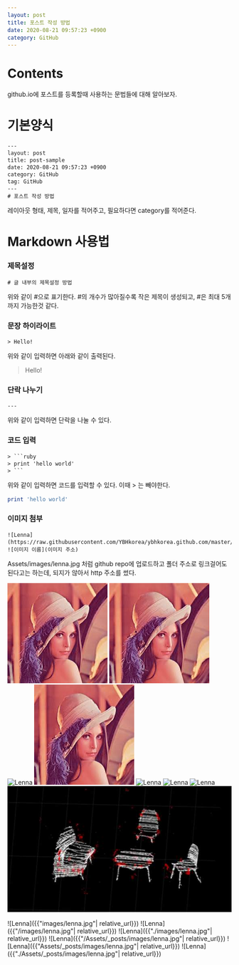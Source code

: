 ```yaml
---
layout: post
title: 포스트 작성 방법
date: 2020-08-21 09:57:23 +0900
category: GitHub
---
```

# Contents
github.io에 포스트를 등록할때 사용하는 문법들에 대해 알아보자.

# 기본양식
```
---
layout: post
title: post-sample
date: 2020-08-21 09:57:23 +0900
category: GitHub
tag: GitHub
---
# 포스트 작성 방법
```

레이아웃 형태, 제목, 일자를 적어주고, 필요하다면 category를 적어준다.

# Markdown 사용법

### 제목설정
```
# 글 내부의 제목설정 방법
```

위와 같이 #으로 표기한다. #의 개수가 많아질수록 작은 제목이 생성되고, #은 최대 5개까지 가능한것 같다.


### 문장 하이라이트
```
> Hello!
```
위와 같이 입력하면 아래와 같이 출력된다.
> Hello!

### 단락 나누기

```
---
```
위와 같이 입력하면 단락을 나눌 수 있다.

### 코드 입력

```
> ```ruby
> print 'hello world'
> ```
```
위와 같이 입력하면 코드를 입력할 수 있다. 이때 > 는 빼야한다.
```ruby
print 'hello world'
```

### 이미지 첨부

```
![Lenna](https://raw.githubusercontent.com/YBHkorea/ybhkorea.github.com/master/Assets/images/lenna.jpg)
![이미지 이름](이미지 주소)
```
Assets/images/lenna.jpg 처럼 github repo에 업로드하고 폴더 주소로 링크걸어도 된다고는 하는데, 되지가 않아서 http 주소를 썼다.

![Lenna](https://raw.githubusercontent.com/YBHkorea/ybhkorea.github.com/master/Assets/images/lenna.jpg)
![Lenna](images/lenna.jpg)
![Lenna](/images/lenna.jpg)
![Lenna](./images/lenna.jpg)
![Lenna](/Assets/_posts/images/lenna.jpg)
![Lenna](Assets/_posts/images/lenna.jpg)
![Lenna](./Assets/_posts/images/lenna.jpg)
![publi1](./Assets/publication/publi1.png)

![Lenna]({{"images/lenna.jpg"| relative_url}})
![Lenna]({{"/images/lenna.jpg"| relative_url}})
![Lenna]({{"./images/lenna.jpg"| relative_url}})
![Lenna]({{"/Assets/_posts/images/lenna.jpg"| relative_url}})
![Lenna]({{"Assets/_posts/images/lenna.jpg"| relative_url}})
![Lenna]({{"./Assets/_posts/images/lenna.jpg"| relative_url}})
